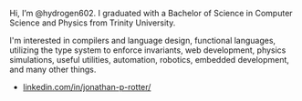 Hi, I’m @hydrogen602. I graduated with a Bachelor of Science in Computer Science and Physics from Trinity University. 

I'm interested in compilers and language design, functional languages, utilizing the type system to enforce invariants, web development, physics simulations, useful utilities, automation, robotics, embedded development, and many other things.



- [linkedin.com/in/jonathan-p-rotter/](https://www.inkedin.com/in/jonathan-p-rotter/)



<!--  

Reach me via `jonathan.p.rotter@gmail.com` or [https://www.linkedin.com/in/jonathan-rotter-085b3718a/](https://www.linkedin.com/in/jonathan-rotter-085b3718a/).

# Research

The research considers the application of astrophysics simulations of Saturn's rings using Rust, kD-trees, soft-sphere forces, and various methods of integration.

Pairwise Adaptive Timesteps for Soft-Sphere Collisions in Ring Simulations  
Jonathan Rotter, Mark C. Lewis  
Department of Computer Science, Trinity University,  
San Antonio, Texas, USA  

N-Body Performance with a kD-Tree: Comparing Rust to Other Languages  
Jonathan Rotter, Mark C. Lewis  
Department of Computer Science, Trinity University,  
San Antonio, Texas, USA

Soft Body Collisions for Ring Simulations with Rust  
Jonathan Rotter, Mark C. Lewis  
Department of Computer Science, Trinity University,  
San Antonio, Texas, USA  
-->
<!---
hydrogen602/hydrogen602 is a ✨ special ✨ repository because its `README.md` (this file) appears on your GitHub profile.
You can click the Preview link to take a look at your changes.
--->
